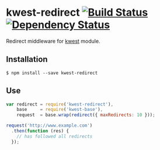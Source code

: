 # kwest-redirect [![Build Status][travis-image]][travis-url] [![Dependency Status][depstat-image]][depstat-url]

Redirect middleware for [kwest](https://github.com/Janpot/kwest) module.

## Installation

    $ npm install --save kwest-redirect

## Use

```js
var redirect = require('kwest-redirect'),
    base     = require('kwest-base'),
    request  = base.wrap(redirect({ maxRedirects: 10 }));

request('http://www.example.com')
  .then(function (res) {
    // has followed all redirects
  });
```


[travis-url]: http://travis-ci.org/Janpot/kwest-redirect
[travis-image]: http://img.shields.io/travis/Janpot/kwest-redirect.svg?style=flat

[depstat-url]: https://david-dm.org/Janpot/kwest-redirect
[depstat-image]: http://img.shields.io/david/Janpot/kwest-redirect.svg?style=flat
